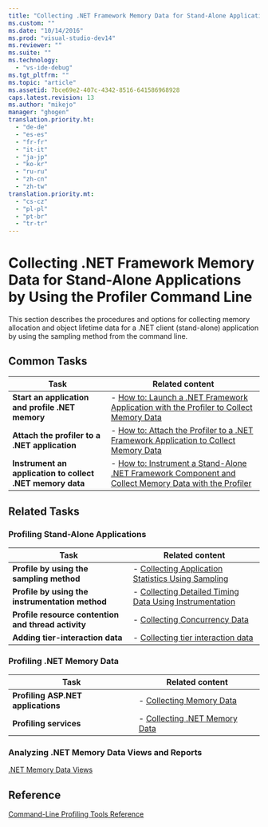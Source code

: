 ```yaml
---
title: "Collecting .NET Framework Memory Data for Stand-Alone Applications by Using the Profiler Command Line"
ms.custom: ""
ms.date: "10/14/2016"
ms.prod: "visual-studio-dev14"
ms.reviewer: ""
ms.suite: ""
ms.technology: 
  - "vs-ide-debug"
ms.tgt_pltfrm: ""
ms.topic: "article"
ms.assetid: 7bce69e2-407c-4342-8516-641586968928
caps.latest.revision: 13
ms.author: "mikejo"
manager: "ghogen"
translation.priority.ht: 
  - "de-de"
  - "es-es"
  - "fr-fr"
  - "it-it"
  - "ja-jp"
  - "ko-kr"
  - "ru-ru"
  - "zh-cn"
  - "zh-tw"
translation.priority.mt: 
  - "cs-cz"
  - "pl-pl"
  - "pt-br"
  - "tr-tr"
---
```

# Collecting .NET Framework Memory Data for Stand-Alone Applications by Using the Profiler Command Line
This section describes the procedures and options for collecting memory allocation and object lifetime data for a .NET client (stand-alone) application by using the sampling method from the command line.  
  
## Common Tasks  
  
|Task|Related content|  
|----------|---------------------|  
|**Start an application and profile .NET memory**|-   [How to: Launch a .NET Framework Application with the Profiler to Collect Memory Data](../profiling/3bc53041-91b7-4ad0-8413-f8bf2c4b3f5e.md)|  
|**Attach the profiler to a .NET application**|-   [How to: Attach the Profiler to a .NET Framework Application to Collect Memory Data](../profiling/9a869fa4-3c98-4e08-b5d9-f43523059f0e.md)|  
|**Instrument an application to collect .NET memory data**|-   [How to: Instrument a Stand-Alone .NET Framework Component and Collect Memory Data with the Profiler](../profiling/d09cc46a-70f5-48f9-aa24-89913e67b359.md)|  
  
## Related Tasks  
  
### Profiling Stand-Alone Applications  
  
|Task|Related content|  
|----------|---------------------|  
|**Profile by using the sampling method**|-   [Collecting Application Statistics Using Sampling](../profiling/be2dbdd0-fc88-45f9-a1d5-bcb4f64e17ad.md)|  
|**Profile by using the instrumentation method**|-   [Collecting Detailed Timing Data Using Instrumentation](../profiling/4017d9d1-d609-4f41-8e4e-976abae746b3.md)|  
|**Profile resource contention and thread activity**|-   [Collecting Concurrency Data](../profiling/0a2c6d8a-50b3-48aa-b617-9137b049d21e.md)|  
|**Adding tier-interaction data**|-   [Collecting tier interaction data](../profiling/adding-tier-interaction-data-from-the-command-line.md)|  
  
### Profiling .NET Memory Data  
  
|Task|Related content|  
|----------|---------------------|  
|**Profiling ASP.NET applications**|-   [Collecting Memory Data](../profiling/57acf2b0-327a-4c0e-8078-ac2f6d99457d.md)|  
|**Profiling services**|-   [Collecting .NET Memory Data](../profiling/b1361333-8a09-4a65-87a9-4ac94ceb2d9f.md)|  
  
### Analyzing .NET Memory Data Views and Reports  
 [.NET Memory Data Views](../profiling/.net-memory-data-views.md)  
  
## Reference  
 [Command-Line Profiling Tools Reference](../profiling/command-line-profiling-tools-reference.md)
